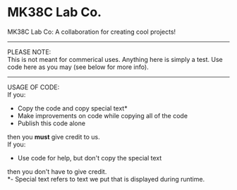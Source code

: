 # MK38C Lab Co.
MK38C Lab Co:
A collaboration for creating cool projects!
___________________________________________
PLEASE NOTE:  
This is not meant for commerical uses. Anything here is simply a test. Use code here as you may (see below for more info).
___________________________________________
USAGE OF CODE:  
If you:
- Copy the code and copy special text*
- Make improvements on code while copying all of the code
- Publish this code alone

then you **must** give credit to us.  
If you:
- Use code for help, but don't copy the special text

then you don't have to give credit.  
*- Special text refers to text we put that is displayed during runtime.
